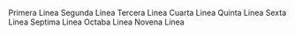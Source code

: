 Primera Linea
Segunda Linea
Tercera Linea
Cuarta Linea
Quinta Linea
Sexta Linea
Septima Linea
Octaba Linea
Novena Linea